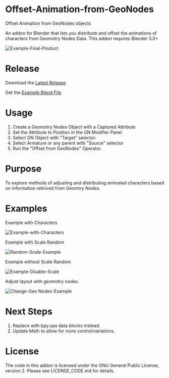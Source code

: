 # Offset-Animation-from-GeoNodes
Offset Animation from GeoNodes objects 

An addon for Blender that lets you distribute and offset the animations of characters from Geomotry Nodes Data.
This addon requires Blender 3.0+

![Example-Final-Product](https://user-images.githubusercontent.com/86638335/152693808-32e9d2d6-5ea0-4225-82e6-990ec366608b.gif)

# Release
 Download the [Latest Release](https://github.com/NickTiny/Offset-Animation-from-GeoNodes/releases/download/Pre-Release/Offset-GeoNodes-V-0-1.py)
 
 Get the [Example Blend File](https://github.com/NickTiny/Offset-Animation-from-GeoNodes/releases/download/Pre-Release/GNOA-Example-File.blend)


# Usage
1. Create a Geomotry Nodes Object with a Captured Attribute
2. Set the Attribute to Position in the GN Modifier Panel
3. Select GN Object with "Target" selector.
4. Select Armature or any parent with "Source" selector
5. Run the "Offset from GeoNodes" Operator.

# Purpose
To explore methods of adjusting and distributing animated characters based on information retirived from Geomtry Nodes.

# Examples

Example with Characters

![Example-with-Characters](https://user-images.githubusercontent.com/86638335/152694387-7ae80235-0ddd-4845-9e95-feea2c560103.gif)


Example with Scale Random

![Random-Scale-Example](https://user-images.githubusercontent.com/86638335/152694401-8f2620b6-5839-4ae5-a282-756621dab635.gif)


Example without Scale Random

![Example-Disable-Scale](https://user-images.githubusercontent.com/86638335/152693798-0f01d2f0-e012-4548-bda7-5294ccd1c7d0.gif)

Adjust layout with geomotry nodes.

![Change-Geo Nodes-Example](https://user-images.githubusercontent.com/86638335/152694192-fdb94ae7-3dad-4933-b46e-cff690f09883.gif)





# Next Steps
1. Replace with bpy.ops data blocks instead.
2. Update Math to allow for more control/variations.


# License
The code in this addon is licensed under the GNU General Public License, version 2.  Please see LICENSE_CODE.md for details.
